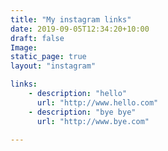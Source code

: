 ```yaml
---
title: "My instagram links"
date: 2019-09-05T12:34:20+10:00
draft: false
Image: 
static_page: true
layout: "instagram"

links:
    - description: "hello"
      url: "http://www.hello.com"
    - description: "bye bye"
      url: "http://www.bye.com"
      
---
```




